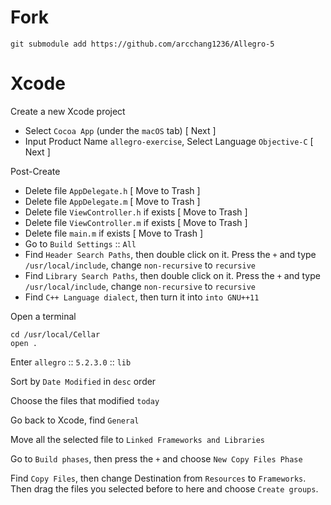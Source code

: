 # Fork

```
git submodule add https://github.com/arcchang1236/Allegro-5 
```

# Xcode

Create a new Xcode project

* Select `Cocoa App` (under the `macOS` tab) [ Next ]
* Input Product Name `allegro-exercise`, Select Language `Objective-C` [ Next ]

Post-Create

* Delete file `AppDelegate.h` [ Move to Trash ]
* Delete file `AppDelegate.m` [ Move to Trash ]
* Delete file `ViewController.h` if exists [ Move to Trash ]
* Delete file `ViewController.m` if exists [ Move to Trash ]
* Delete file `main.m` if exists [ Move to Trash ]
* Go to `Build Settings` :: `All`
* Find `Header Search Paths`, then double click on it. Press the `+` and type `/usr/local/include`, change `non-recursive` to `recursive`
* Find `Library Search Paths`, then double click on it. Press the `+` and type `/usr/local/include`, change `non-recursive` to `recursive`
* Find `C++ Language dialect`, then turn it into `into GNU++11`

Open a terminal

```
cd /usr/local/Cellar
open .
```

Enter `allegro` :: `5.2.3.0` :: `lib`

Sort by `Date Modified` in `desc` order

Choose the files that modified `today`

Go back to Xcode, find `General`

Move all the selected file to `Linked Frameworks and Libraries`

Go to `Build phases`, then press the `+` and choose `New Copy Files Phase`

Find `Copy Files`, then change Destination from `Resources` to `Frameworks`. Then drag the files you selected before to here and choose `Create groups`.
